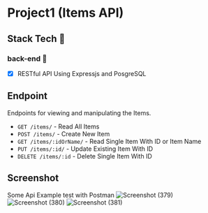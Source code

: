 # Project1 (Items API)
## Stack Tech :dart:
### back-end :wrench:
- [x] RESTful API Using Expressjs and PosgreSQL

## Endpoint
Endpoints for viewing and manipulating the Items.

* `GET /items/` - Read All Items
* `POST /items/` - Create New Item
* `GET /items/:idOrName/` - Read Single Item With ID or Item Name
* `PUT /items/:id/` - Update Existing Item With ID
* `DELETE /items/:id` - Delete Single Item With ID

## Screenshot
Some Api Example test with Postman
![Screenshot (379)](https://user-images.githubusercontent.com/58234878/95008338-42e7e000-0643-11eb-9105-85d020fb6755.png)
![Screenshot (380)](https://user-images.githubusercontent.com/58234878/95008339-454a3a00-0643-11eb-9710-dc05bb0f7d55.png)
![Screenshot (381)](https://user-images.githubusercontent.com/58234878/95008340-467b6700-0643-11eb-8622-94ed03942c92.png)

